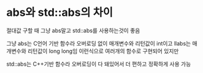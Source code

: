 # abs와 std::abs의 차이

절대값 구할 때 그냥 abs말고 std::abs를 사용하는것이 좋음

그냥 abs는 C언어 기반 함수라 오버로딩 없이 매개변수와 리턴값이 int이고
llabs는 매개변수와 리턴값이 long long임
이런식으로 여러개의 함수로 구현되어 있지만

std::abs는 C++기반 함수라 오버로딩이 다 돼있어서 더 편하고 정확하게 사용 가능